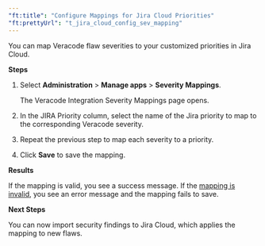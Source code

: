 ```yaml
---
"ft:title": "Configure Mappings for Jira Cloud Priorities"
"ft:prettyUrl": "t_jira_cloud_config_sev_mapping"
---
```

You can map Veracode flaw severities to your customized priorities in Jira Cloud.

<p font-size="13pt"><b>Steps</b></p>

1.  Select **Administration** > **Manage apps** > **Severity Mappings**.

    The Veracode Integration Severity Mappings page opens.

2.  In the JIRA Priority column, select the name of the Jira priority to map to the corresponding Veracode severity.

3.  Repeat the previous step to map each severity to a priority.

4.  Click **Save** to save the mapping.

<p font-size="13pt"><b>Results</b></p>

If the mapping is valid, you see a success message. If the [mapping is invalid](README.md), you see an error message and the mapping fails to save.

<p font-size="13pt"><b>Next Steps</b></p>

You can now import security findings to Jira Cloud, which applies the mapping to new flaws.